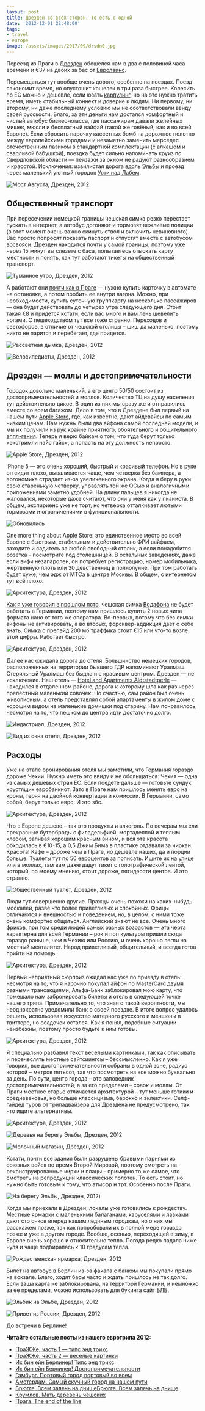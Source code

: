 ```yaml
---
layout: post
title: Дрезден со всех сторон. То есть с одной
date: '2012-12-01 22:48:00'
tags:
- travel
- europe
image: /assets/images/2017/09/drsdn0.jpg
---
```


Переезд из Праги в [Дрезден](http://en.wikipedia.org/wiki/Dresden) обошелся нам в два с половиной часа времени и&nbsp;€37 на двоих за бас от [Евролайнс](http://www.eurolines.com/en/).

Перемещаться тут вообще очень дорого, особенно на поездах. Поезд сэкономит время, но опустошит кошелек в три раза быстрее. Колесить по ЕС можно и дешевле, если юзать [карпулинг](http://www.carpooling.com/us/), но на это нужно тратить время, иметь стабильный коннект и доверие к людям. Ни первому, ни второму, ни даже последнему условию мы не соответствовали ввиду своей русскости. Благо, за эти деньги нам достался комфортный и чистый автобус бизнес-класса, где пассажирам давали желейных мишек, мюсли и бесплатный вайфай (такой же говёный, как и во всей Европе).&nbsp;Если сбросить парочку кассетных бомб на дорожное полотно между европейскими городами и незаметно заменить мерседес отечественным пазиком в стандартной комплектации (с алкашом и сварливой бабушкой), поездка будет сильно напоминать круиз по Свердловской области — пейзажи за окном не радуют разнообразием и красотой. Исключения: извилистая дорога вдоль [Эльбы](http://en.wikipedia.org/wiki/Elbe) и проезд через маленький уютный городок [Усти над Лабем](http://en.wikipedia.org/wiki/%C3%9Ast%C3%AD_nad_Labem).

![Мост Августа, Дрезден, 2012](/assets/images/2017/09/drsdn0.jpg)

## Общественный транспорт

При пересечении немецкой границы чешская симка резко перестает пускать в интернет, а автобус догоняют и тормозят вежливые полицаи (в этот момент очень важно скинуть ствол и включить невиновного). Вас просто попросят показать паспорт и отпустят вместе с автобусом восвояси. Дрезден находится почти у самой границы, поэтому уже через 15 минут вы слезете с баса, попытаетесь отыскать карту местности и понять, как тут работают тикеты на общественный транспорт.

![Туманное утро, Дрезден, 2012](/assets/images/2017/09/IMG_3492.jpg)

А работают они [почти как в Праге](http://shouldgo.ru/prague-t/ "ПраЖЖе, часть 1 — типс энд трикс") — нужно купить карточку в автомате на остановке, а потом пробить ее внутри вагона. Можно, при необходимости, купить суточную группкарту на несколько пассажиров — она будет действовать до четырех утра следующего дня. Стоит такая&nbsp;€8 и придется кстати, если вас много и вам лень шевелить ногами. С пешеходством тут все тоже странно. Переходов и светофоров, в отличие от чешской столицы – шиш да маленько, поэтому никто не парится и перебегает, где придется.

![Рассветная дымка, Дрезден, 2012](/assets/images/2017/09/IMG_3491.jpg)

![Велосипедисты, Дрезден, 2012](/assets/images/2017/09/IMG_3540.JPG)

## Дрезден — моллы и достопримечательности

Городок довольно маленький, а его центр 50/50 состоит из достопримечательностей и моллов. Количество ТЦ на душу населения тут действительно дикое. В один из них мы сразу же и отправились вместе со всем багажом. Дело в том, что в Дрездене был первый на нашем пути [Apple Store](http://www.apple.com/de/retail/altmarkt-galerie/), где, как известно, дают айдевайсы по самым низким ценам. Нам нужны были два айфона самой последней модели, и мы их получили из рук крайне приятного, обоятельного и общительного [эппл-гения](http://www.apple.com/retail/geniusbar/). Теперь я верю байкам о том, что туда берут только «экстримли найс гайс», а попасть на эту должность непросто.

![Apple Store, Дрезден, 2012](/assets/images/2017/09/IMG_3474.JPG)

iPhone 5 — это очень хороший, быстрый и красивый телефон. Но в руке он сидит плохо, вываливается чаще, чем четверка без бампера, а эргономика страдает из-за увеличенного экрана. Когда я беру в руки свою старенькую четверку, управлять той же ОСью и аналогичными приложениями заметно удобней. На длину пальцев я никогда не жаловался, некоторые даже считают, что они у меня как у пианиста. В общем, экспириенс уже не торт, но четверка отталкивает лютыми тормозами и ограничениями в функциональности.

![Обновились](/assets/images/2017/09/IMG_3478.JPG)

One more thing about Apple Store: это единственное место во всей Европе с быстрым, стабильным и действительно ФРИ вайфаем, заходите и садитесь за любой свободный столик, а если понадобится розетка – посмотрите под столешницей. В остальных заведениях, даже если вифи незапаролен, он потребует регистрацию, номер мобильника, жертвенную плоть или 30 девственниц в полнолуние. При том работать будет хуже, чем эдж от МТСа в центре Москвы. В общем, с интернетом тут всё плохо.

![Архитектура, Дрезден, 2012](/assets/images/2017/09/img_1338.jpg)

[Как я уже говорил в прошлом псто](http://shouldgo.ru/prague-sights/ "ПраЖЖе, часть 2 — веселые картинки"), чешская симка [Водафона](http://www.vodafone.com/content/index.html) не будет работать в Германии, поэтому нам пришлось купить 2 новых чипа формата нано от того же оператора. Во-первых, потому что без симки айфоны не активировать, а во вторых, форсквер-аддикция дает о себе знать. Симка с препэйд 200 мб траффика стоит&nbsp;€15 или что-то возле этой цифры. Работает быстро.

![Архитектура, Дрезден, 2012](/assets/images/2017/09/IMG_1345.jpg)

Далее нас ожидала дорога до отеля. Большинство немецких городов, расположенных на территории бывшего ГДР напоминают Уралмаш. Стерильный Уралмаш без быдла и с красивым центром. Дрезден — не исключение. Наш отель —&nbsp;[Hotel and Apartments Aldtstadtperle](http://www.altstadtperle.de/)&nbsp;— находился в отдаленном районе, дорога к которому шла как раз через прелестный маленький совочек. По счастью, сам район был очень живописным, а отель представлял собой апартаменты в жилом доме с хорошим видом на маленькие домишки под старину. Нам понравилось, несмотря на то, что пешком до центра идти достаточно долго.

![Индастриал, Дрезден, 2012](/assets/images/2017/09/IMG_3480.JPG)

![Вид из окна отеля, Дрезден, 2012](/assets/images/2017/09/IMG_3484.JPG)

## Расходы

Уже на этапе бронирования отеля мы заметили, что Германия гораздо дороже Чехии. Нужно иметь это ввиду и не обольщаться: Чехия — одна из самых дешевых стран ЕС. Если поедете дальше — готовьте сундук хрустящих евробанкнот. Зато в Праге нам пришлось менять евро на кроны, теряя на двойной конвертации и комиссии. В Германии, само собой, берут только евро. И это збс.

![Архитектура, Дрезден, 2012](/assets/images/2017/09/img_1355.jpg)

Что в Европе дешево – так это продукты и алкоголь. По вечерам мы ели прекрасные бутерброды с филадельфией, мортаделлой и теплым хлебом, запивая хорошим красным вином, и вся эта красота обходилась в&nbsp;€10-15, а 0,5 Джим Бима в пластике отдавали за чиркан. Красота! Кафе – дороже чем в Праге, но дешевле наших, да и порции больше. Туалеты тут по 50 евроцентов за пописать. Ищите их на улице или в моллах, там вам даже дадут тикет с голографической лентой, который, по моему мнению, стоит дороже, пятидесяти центов. И это странно.

![Общественный туалет, Дрезден, 2012](/assets/images/2017/09/IMG_3522.jpg)

Люди тут совершенно другие. Пражцы очень похожи на каких-нибудь москалей, разве что более приветливых и спокойных. Фрицы отличаются и внешностью и поведением, но, в целом, с ними тоже очень комфортно общаться. Английский знают не все. Очень много фриков, при том среди людей самых разных возрастов — эта черта характерна для всей Германии – рок и поп культуры пришли сюда гораздо раньше, чем в Чехию или Россию, и очень хорошо легли на местный менталитет. Народ приветливый, общительный, и всегда готов прийти на помощь.

![Архитектура, Дрезден, 2012](/assets/images/2017/09/img_1363.jpg)

Первый неприятный сюрприз ожидал нас уже по приезду в отель: несмотря на то, что я нарочно покупал айфон по MasterCard двумя разными трансакциями, Альфа-Банк заблокировал мою карту, что помешало нам забронировать билеты и отель в следующей точке нашего трипа. Примечательно то, что зная о такой вероятности, мы неоднократно уведомили банк о своей поездке. В итоге вопрос удалось решить, использовав искусство матерного русского и меншоны в твиттере, но осадочек остался. Как я понял, подобные ситуации неизбежны, поэтому просто будьте к ним готовы.

![Архитектура, Дрезден, 2012](/assets/images/2017/09/img_1364.jpg)

Я специально разбавил текст веселыми картинками, так как описывать и перечеслять местные сайтсиингсы – бессмысленно. Как я уже говорил, все достопримечательности собраны в одной зоне, радиус которой – метров пятьсот, так что посмотреть на все можно буквально за день. По сути, центр города – это заповедник достопримечательностей, а за его пределами – совок и моллы. От Праги местное старье отличается архитектурой – тут меньше готики и средневековья, но больше классицизма, барокко и эклектики. Селф-гайдед туров от трипадвайзера для Дрездена не предусмотрено, так что ищите альтернативы.

![Архитектура, Дрезден, 2012](/assets/images/2017/09/img_1369.jpg)

![Деревья на берегу Эльбы, Дрезден, 2012](/assets/images/2017/09/IMG_3536.JPG)

![Молочный магазин, Дрезден, 2012](/assets/images/2017/09/IMG_3541.JPG)

Кстати, почти все здания были разрушены бравыми парнями из союзных войск во время Второй Мировой, поэтому смотреть на реконструированные кирхи и плацы – примерно то же самое, что смотреть на репродукции классических полотен. То есть стоит, но нужно быть готовым к тому, что атмсфр н трт. Особенно после Праги.

![На берегу Эльбы, Дрезден, 2012](/assets/images/2017/09/IMG_3537.JPG))

Когда мы приехали в Дрезден, локалы уже готовились к рождеству. Местные ярмарки с маленькими балаганами, каруселями и лавками дают сто очков вперед нашим ледяным городкам, но о них мы расскажем позже, так как попробовали их в полной мере гораздо позже и уже в другом городе. Вообще, осенью, переходящей в зиму, в Европе очень хорошо и относительно тепло. Погода редко падала ниже нуля и чаще подбиралась к 10 градусам тепла.

![Рождественская ярмарка, Дрезден, 2012](/assets/images/2017/09/IMG_3539.JPG)

Билет на автобус в Берлин из-за факапа с банком мы покупали прямо на вокзале. Благо, ходят басы часто и ждать пришлось не так долго. Если ваша карта не заблокирована, на территори Германии, и немножко за ее пределами, можно использовать для букинга сайт [БЛБ](https://www.berlinlinienbus.de/index.php).

![Эльбик на Эльбе, Дрезден, 2012](/assets/images/2017/09/IMG_3530.JPG)

![Привет из России, Дрезден, 2012](/assets/images/2017/09/IMG_3538.JPG)

До встречи в Берлине!

**Читайте остальные посты из нашего евротрипа 2012:**

- [ПраЖЖе, часть 1 — типс энд трикс](http://shouldgo.ru/prague-t/ "ПраЖЖе, часть 1 — типс энд трикс")
- [ПраЖЖе, часть 2 — веселые картинки](http://shouldgo.ru/prague-sights/ "ПраЖЖе, часть 2 — веселые картинки")
- [Их бин ейн Берлинер! Типс энд трикс](http://shouldgo.ru/berlin-tt/ "Их бин ейн Берлинер! Типс энд трикс")
- [Их бин ейн Берлинер! Достопримечательности](http://shouldgo.ru/berlin-sights/ "Их бин ейн Берлинер! Достопримечательности")
- [Гамбург. Портовый город портовый во всем](http://shouldgo.ru/hamburg-ers/ "Гамбург. Портовый город портовый во всем")
- [Амстердам. Самый скучный город на нашем пути](http://shouldgo.ru/amsterdamster/ "Амстердам. Самый скучный город на нашем пути")
- [Брюгге. Всем залечь на днищеБрюгге. Всем залечь на днище](http://shouldgo.ru/in-bruges/ "Брюгге. Всем залечь на днище")
- [Крумлов. Мать деревень чешских](http://shouldgo.ru/cesky-krumlov/)
- [Прага. The end of the line](http://shouldgo.ru/praga-the-end/ "Прага. The end of the line")
